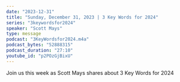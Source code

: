```yaml
---
date: "2023-12-31"
title: "Sunday, December 31, 2023 | 3 Key Words for 2024"
series: "3keywordsfor2024"
speaker: "Scott Mays"
type: message
podcast: "3KeyWordsfor2024.m4a"
podcast_bytes: "52888315"
podcast_duration: "27:10"
youtube_id: "p2POzGjBixU"
---
```

Join us this week as Scott Mays shares about 3 Key Words for 2024

